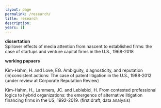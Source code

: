 ```yaml
---
layout: page
permalink: /research/
title: research
description: 
years: []
---
```


<strong>dissertation</strong> <br/>
Spillover effects of media attention from nascent to established firms: the case of startups and venture capital firms in the U.S., 1968-2018

<strong>working papaers</strong> <br/>

Kim-Hahm, H. and Love, EG. Ambiguity, diagnosticity, and reputation (in)consistent actions: The case of patent litigation in the U.S., 1988-2012 (under review at Corporate Reputation Review)

Kim-Hahm, H., Lammers, JC. and Leblebici, H. From contested professional logics to hybrid organizations: the emergence of alternative litigation financing firms in the US, 1992-2019. (first draft, data analysis)
